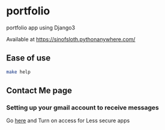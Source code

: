 # portfolio

portfolio app using Django3

Available at <https://sinofsloth.pythonanywhere.com/>

## Ease of use

```bash
make help
```

## Contact Me page

### Setting up your gmail account to receive messages

Go [here](https://myaccount.google.com/security?pli=1) and Turn on access for Less secure apps
